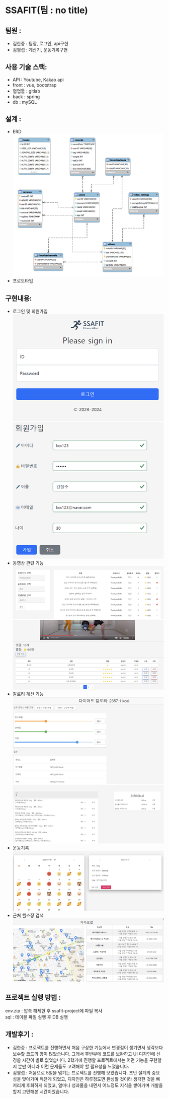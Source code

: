 # SSAFIT(팀 : no title)
## 팀원 :
- 김한중 : 팀장, 로그인, api구현
- 김평섭 : 계산기, 운동기록구현
## 사용 기술 스택:
- API : Youtube, Kakao api
- front : vue, bootstrap
- 협업툴 : gitlab
- back : spring
- db : mySQL
## 설계 :
- ERD  
![erd](/img/ssafit_db다이어그램.PNG)
- 프로토타입
## 구현내용:
- 로그인 및 회원가입  
![로그인](/img/로그인.png)
![회원가입](/img/회원가입.png)
- 동영상 관련 기능  
![비디오](/img/비디오.png)
![댓글](/img/댓글.png)
- 칼로리 계산 기능  
![영양](/img/영양_비율_조절.png)
![음식](/img/음식칼로리.png)
- 운동기록  
![운동기록](/img/캘린더.png)
- 근처 헬스장 검색  
![카카오](/img/카맵.png)
## 프로젝트 실행 방법 :
env.zip : 압축 해제한 후 ssafit-project에 파일 복사  
sql : 테이블 파일 실행 후 DB 실행
## 개발후기 :
- 김한중 : 프로젝트를 진행하면서 처음 구상한 기능에서 변경점이 생기면서 생각보다 보수할 코드의 양이 많았습니다. 그래서 후반부에 코드를 보완하고 UI 디자인에 신경쓸 시간이 별로 없었습니다. 2학기에 진행할 프로젝트에서는 어떤 기능을 구현할 지 뿐만 아니라 이런 문제들도 고려해야 할 필요성을 느꼈습니다.
- 김평섭 : 처음으로 5일을 넘기는 프로젝트를 진행해 보았습니다. 초반 설계의 중요성을 맞아가며 깨닫게 되었고, 디자인은 하루정도면 완성할 것이라 생각한 것을 뼈저리게 후회하게 되었고, 얼마나 성과물을 내면서 어느정도 지식을 쌓아가며 개발을 할지 고민해본 시간이었습니다.
